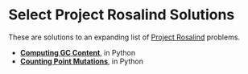 Select Project Rosalind Solutions
=================
These are solutions to an expanding list of [Project Rosalind](http://http://rosalind.info/) problems.

- **[Computing GC Content](http://rosalind.info/problems/gc/)**, in Python
- **[Counting Point Mutations](http://rosalind.info/problems/hamm/)**, in Python

